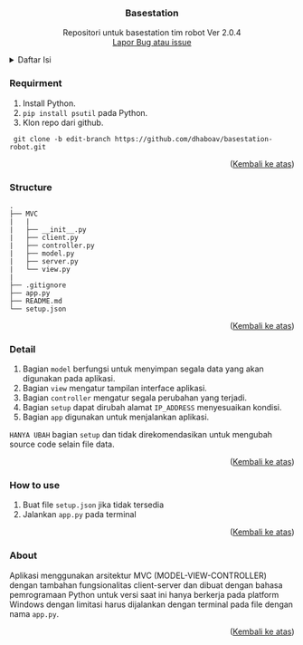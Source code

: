 <a name="readme-top"></a>


<!-- PROJECT LOGO -->
<br />
<div align="center">
<h3 align="center">Basestation</h3>

  <p align="center">
    Repositori untuk basestation tim robot Ver 2.0.4 
    <br />
    <a href="https://github.com/Dhaboav/basestation-robot/issues">Lapor Bug atau issue</a>
  </p>
</div>


<details>
  <summary>Daftar Isi</summary>
  <ol>
    <li><a href="#Requirment">Requirment</a></li>
    <li><a href="#Structure">Struktur repositori</a></li>
    <li><a href="#Detail">Detail dari struktur</a></li>
    <li><a href="#How to use">Cara menggunakan aplikasi</a></li>
    <li><a href="#About">Penjelasan aplikasi</a></li>
  </ol>
</details>


### Requirment
1. Install Python.
2. `pip install psutil` pada Python.
3. Klon repo dari github.
  ```git
   git clone -b edit-branch https://github.com/dhaboav/basestation-robot.git
  ```
<p align="right">(<a href="#readme-top">Kembali ke atas</a>)</p>


### Structure
```
. 
├── MVC
|   |
|   ├── __init__.py
|   ├── client.py
|   ├── controller.py
|   ├── model.py
|   ├── server.py
|   └── view.py
|
├── .gitignore
├── app.py
├── README.md
└── setup.json
```
<p align="right">(<a href="#readme-top">Kembali ke atas</a>)</p>


### Detail
1. Bagian `model` berfungsi untuk menyimpan segala data yang akan digunakan pada aplikasi.
2. Bagian `view` mengatur tampilan interface aplikasi.
3. Bagian `controller` mengatur segala perubahan yang terjadi.
4. Bagian `setup` dapat dirubah alamat `IP_ADDRESS` menyesuaikan kondisi.
5. Bagian `app` digunakan untuk menjalankan aplikasi.

`HANYA UBAH` bagian `setup` dan tidak direkomendasikan untuk mengubah source code selain file data.
<p align="right">(<a href="#readme-top">Kembali ke atas</a>)</p>


### How to use
1. Buat file `setup.json` jika tidak tersedia
2. Jalankan `app.py` pada terminal
<p align="right">(<a href="#readme-top">Kembali ke atas</a>)</p>


### About
Aplikasi menggunakan arsitektur MVC (MODEL-VIEW-CONTROLLER) dengan tambahan fungsionalitas client-server dan dibuat dengan bahasa pemrogramaan Python untuk versi saat ini hanya berkerja pada platform Windows dengan limitasi harus dijalankan dengan terminal pada file dengan nama `app.py`.
<p align="right">(<a href="#readme-top">Kembali ke atas</a>)</p>
